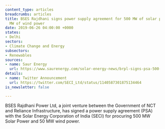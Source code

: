 ```yaml
---
content_type: articles
breadcrumbs: articles
title: BSES Rajdhani signs power supply agreement for 500 MW of solar power and 50
  MW of wind power
date: 2019-06-26 04:00:00 +0000
states:
- Delhi
sectors:
- Climate Change and Energy
subsectors:
- Renewables
sources:
- name: Saur Energy
  url: https://www.saurenergy.com/solar-energy-news/brpl-signs-psa-500-mw-solar-50-mw-wind-power-seci
details:
- name: Twitter Announcement
  url: https://twitter.com/SECI_Ltd/status/1140587301875134464
is_newsletter: false

---
```

BSES Rajdhani Power Ltd, a joint venture between the Government of NCT and Reliance Infrastructure, has signed a power supply agreement (PSA) with the Solar Energy Corporation of India (SECI) for procuring 500 MW Solar Power and 50 MW wind power. 

